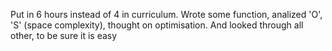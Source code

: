 Put in 6 hours instead of 4 in curriculum. 
Wrote some function, analized 'O', 'S' (space complexity), thought on optimisation. 
And looked through all other, to be sure it is easy